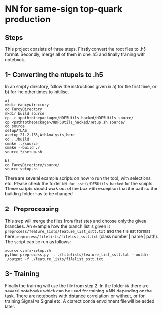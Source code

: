 # NN for same-sign top-quark production

## Steps
This project consists of three steps. Firstly convert the root files to .h5 format. Secondly, merge all of them in one .h5 and finally training with notebook.

## 1- Converting the ntupels to .h5
In an empty directory, follow the instructions given in a) for the first time, or b) for the other times to initilise.
```
a)
mkdir FancyDirectory
cd FancyDirectory
mkdir build source
cp -r <pathtothepackage>/HDF5Utils_hacked/HDF5Utils source/
cp <pathtothepackage>/HDF5Utils_hacked/setup.sh source/
cd source
setupATLAS
asetup 21.2.156,AthAnalysis,here
cd ../build
cmake ../source
cmake --build ./
source */setup.sh
```
```
b)
cd FancyDirectory/source/
source setup.sh
```
There are several example scripts on how to run the tool, with selections etc. Please check the folder `NN_for_sstt\HDF5Utils_hacked` for the scripts. These scripts should work out of the box with exception that the path to the building folder has to be changed!

## 2- Preprocessing
This step will merge the files from first step and choose only the given branches. An example how the branch list is given is `preprocess/feature_lists/feature_list_sstt.txt` and the file list format here `preprocess/filelists/filelist_sstt.txt` (class number | name | path). The script can be run as follows:
```
source cvmfs-setup.sh
python preprocess.py -i ./filelists/feature_list_sstt.txt --outdir ./output -f ./feature_lists/filelist_sstt.txt
```

## 3- Training
Finally the training will use the file from step 2. In the folder `NN` there are several notebooks which can be used for training a NN depending on the task. There are notebooks with distance correlation, or without, or for training Signal vs Signal etc. A correct conda envoirment file will be added later.
